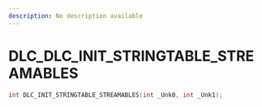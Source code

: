 ```yaml
---
description: No description available 
---
```


# DLC\_DLC_INIT_STRINGTABLE_STREAMABLES

```cpp
int DLC_INIT_STRINGTABLE_STREAMABLES(int _Unk0, int _Unk1);
```